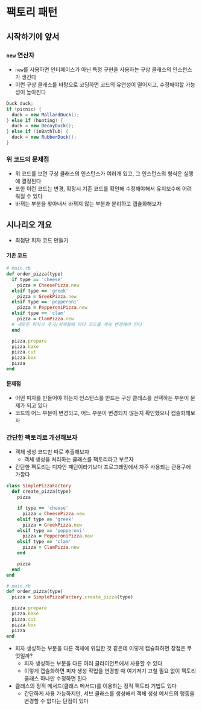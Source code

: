 # 팩토리 패턴

## 시작하기에 앞서

### `new` 연산자

- `new`를 사용하면 인터페이스가 아닌 특정 구현을 사용하는 구상 클래스의 인스턴스가 생긴다
- 이런 구상 클래스를 바탕으로 코딩하면 코드의 유연성이 떨어지고, 수정해야할 가능성이 높아진다

```java
Duck duck;
if (picnic) {
  duck = new MallardDuck();
} else if (hunting) {
  duck = new DecoyDuck();
} else if (inBathTub) {
  duck = new RubberDuck();
}
```

### 위 코드의 문제점

- 위 코드를 보면 구상 클래스의 인스턴스가 여러개 있고, 그 인스턴스의 형식은 실행에 결정된다
- 또한 이런 코드는 변경, 확장시 기존 코드를 확인해 수정해야해서 유지보수에 어려워질 수 있다
- 바뀌는 부분을 찾아내서 바뀌지 않는 부분과 분리하고 캡슐화해보자

## 시나리오 개요

- 최첨단 피자 코드 만들기

#### 기존 코드

```ruby
# main.rb
def order_pizza(type)
  if type == 'cheese'
    pizza = CheesePizza.new
  elsif type == 'greek'
    pizza = GreekPizza.new
  elsif type == 'pepperoni'
    pizza = PepperoniPizza.new
  elsif type == 'clam'
    pizza = ClamPizza.new
  # 새로운 피자가 추가/삭제될때 마다 코드를 계속 변경해야 한다
  end

  pizza.prepare
  pizza.bake
  pizza.cut
  pizza.box
  pizza
end
```

#### 문제점

- 어떤 피자를 만들어야 하는지 인스턴스를 만드는 구상 클래스를 선택하는 부분이 문제가 되고 있다
- 코드의 어느 부분이 변경되고, 어느 부분이 변경되지 않는지 확인했으니 캡슐화해보자

### 간단한 팩토리로 개선해보자

- 객체 생성 코드만 따로 추출해보자
  - 객체 생성을 처리하는 클래스를 팩토리라고 부르자
- 간단한 팩토리는 디자인 패턴이라기보다 프로그래밍에서 자주 사용되는 관용구에 가깝다

```ruby
class SimplePizzaFactory
  def create_pizza(type)
    pizza

    if type == 'cheese'
      pizza = CheesePizza.new
    elsif type == 'greek'
      pizza = GreekPizza.new
    elsif type == 'pepperoni'
      pizza = PepperoniPizza.new
    elsif type == 'clam'
      pizza = ClamPizza.new
    end

    pizza
  end
end
```

```ruby
# main.rb
def order_pizza(type)
  pizza = SimplePizzaFactory.create_pizza(type)

  pizza.prepare
  pizza.bake
  pizza.cut
  pizza.box
  pizza
end
```

- 피자 생성하는 부분을 다른 객체에 위임한 것 같은데 이렇게 캡슐화하면 장점은 무엇일까?
  - 피자 생성하는 부분을 다른 여러 클라이언트에서 사용할 수 있다
  - 이렇게 캡슐화하면 피자 생성 작업을 변경할 때 여기저기 고칠 필요 없이 팩토리 클래스 하나만 수정하면 된다
- 클래스의 정적 메서드(클래스 메서드)를 이용하는 정적 팩토리 기법도 있다
  - 간단하게 사용 가능하지만, 서브 클래스를 생성해서 객체 생성 메서드의 행동을 변경할 수 없다는 단점이 있다